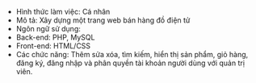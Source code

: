 - Hình thức làm việc: Cá nhân
- Mô tả: Xây dựng một trang web bán hàng đồ điện tử
- Ngôn ngữ sử dụng:
- Back-end: PHP, MySQL
- Front-end: HTML/CSS
- Các chức năng: Thêm sửa xóa, tìm kiếm, hiển thị sản phẩm, giỏ hàng, đăng ký, đăng nhập và phân quyền tài khoản người dùng với quản trị viên.